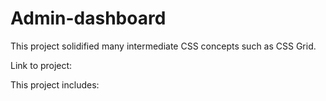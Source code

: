 # Admin-dashboard
This project solidified many intermediate CSS concepts such as CSS Grid.

Link to project:

This project includes:
